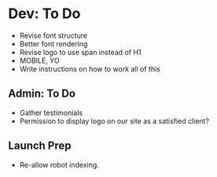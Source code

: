# Dev: To Do

* Revise font structure
* Better font rendering
* Revise logo to use span instead of H1
* MOBILE, YO
* Write instructions on how to work all of this

## Admin: To Do

* Gather testimonials
* Permission to display logo on our site as a satisfied client?


## Launch Prep
* Re-allow robot indexing.